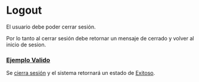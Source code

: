 # Logout

El usuario debe poder cerrar sesión. 

Por lo tanto al cerrar sesión debe retornar un mensaje de cerrado
y volver al inicio de sesion.


### [Ejemplo Valido](- "basic")

Se [cierra sesión](- "#result=logout()") y el sistema retornará un estado de 
[Exitoso](- "?=#result.estado").






